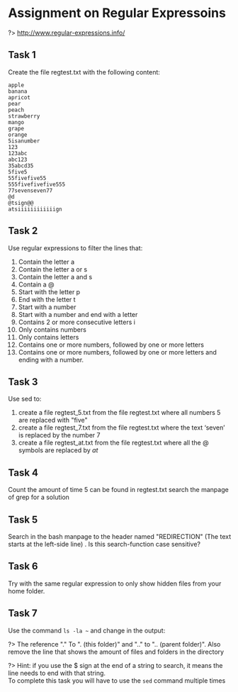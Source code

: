 # Assignment on Regular Expressoins

?> <i class="fa-solid fa-circle-info"></i> http://www.regular-expressions.info/

## Task 1
Create the file regtest.txt with the following content:

```
apple
banana
apricot
pear
peach
strawberry
mango
grape
orange
5isanumber
123
123abc
abc123
35abcd35
5five5
55fivefive55
555fivefivefive555
77sevenseven77
@d
@tsign@@
atsiiiiiiiiiiiign
```

## Task 2
Use regular expressions to filter the lines that:

1.	Contain the letter a
2.	Contain the letter a or s
3.	Contain the letter a and s
4.	Contain a @
5.	Start with the letter p
6.	End with the letter t 
7.	Start with a number 
8.	Start with a number and end with a letter 
9.	Contains 2 or more consecutive letters i
10.	Only contains numbers
11.	Only contains letters
12.	Contains one or more numbers, followed by one or more letters
13.	Contains one or more numbers, followed by one or more letters and ending with a number. 


## Task 3
Use sed to: 

1.	create a file regtest_5.txt from the file regtest.txt where all numbers 5 are replaced with "five"
2.	create a file regtest_7.txt from the file regtest.txt where the text ‘seven’ is replaced by the number 7
3.	create a file regtest_at.txt from the file regtest.txt where all the @ symbols are replaced by _at_


## Task 4
Count the amount of time 5 can be found in regtest.txt
search the manpage of grep for a solution

## Task 5
Search in the bash manpage to the header named "REDIRECTION" (The text starts at the left-side line) . Is this search-function case sensitive? 

## Task 6
Try with the same regular expression to only show hidden files from your home folder. 
  
## Task 7
Use the command `ls -la ~` and change in the output: 

?> <i class="fa-solid fa-circle-info"></i> The reference "." To ". (this folder)" and ".." to ".. (parent folder)". Also remove the line that shows the amount of files and folders in the directory   
  
?> <i class="fa-solid fa-circle-info"></i> Hint: if you use the $ sign at the end of a string to search, it means the line needs to end with that string.   
To complete this task you will have to use the `sed` command multiple times
